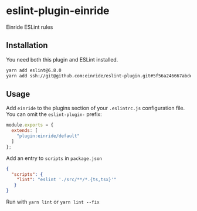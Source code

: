 # eslint-plugin-einride

Einride ESLint rules

## Installation

You need both this plugin and ESLint installed.

```bash
yarn add eslint@6.8.0
yarn add ssh://git@github.com:einride/eslint-plugin.git#5f56a246667abdea3ea26169ed8a97a67a66a784
```

## Usage

Add `einride` to the plugins section of your `.eslintrc.js` configuration file. You can omit the `eslint-plugin-` prefix:

```js
module.exports = {
  extends: [
    "plugin:einride/default"
  ]
};
```

Add an entry to `scripts` in `package.json`

```json
{
  "scripts": {
    "lint": "eslint './src/**/*.{ts,tsx}'"
   }
}
```

Run with `yarn lint` or `yarn lint --fix`

